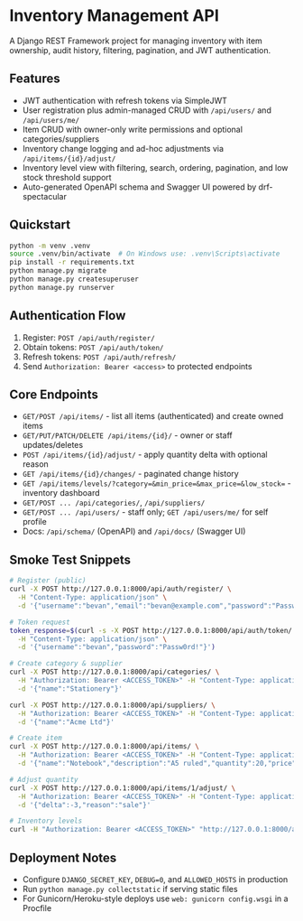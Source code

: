 # Inventory Management API

A Django REST Framework project for managing inventory with item ownership, audit history, filtering, pagination, and JWT authentication.

## Features
- JWT authentication with refresh tokens via SimpleJWT
- User registration plus admin-managed CRUD with `/api/users/` and `/api/users/me/`
- Item CRUD with owner-only write permissions and optional categories/suppliers
- Inventory change logging and ad-hoc adjustments via `/api/items/{id}/adjust/`
- Inventory level view with filtering, search, ordering, pagination, and low stock threshold support
- Auto-generated OpenAPI schema and Swagger UI powered by drf-spectacular

## Quickstart
```bash
python -m venv .venv
source .venv/bin/activate  # On Windows use: .venv\Scripts\activate
pip install -r requirements.txt
python manage.py migrate
python manage.py createsuperuser
python manage.py runserver
```

## Authentication Flow
1. Register: `POST /api/auth/register/`
2. Obtain tokens: `POST /api/auth/token/`
3. Refresh tokens: `POST /api/auth/refresh/`
4. Send `Authorization: Bearer <access>` to protected endpoints

## Core Endpoints
- `GET/POST /api/items/` - list all items (authenticated) and create owned items
- `GET/PUT/PATCH/DELETE /api/items/{id}/` - owner or staff updates/deletes
- `POST /api/items/{id}/adjust/` - apply quantity delta with optional reason
- `GET /api/items/{id}/changes/` - paginated change history
- `GET /api/items/levels/?category=&min_price=&max_price=&low_stock=` - inventory dashboard
- `GET/POST ... /api/categories/`, `/api/suppliers/`
- `GET/POST ... /api/users/` - staff only; `GET /api/users/me/` for self profile
- Docs: `/api/schema/` (OpenAPI) and `/api/docs/` (Swagger UI)

## Smoke Test Snippets
```bash
# Register (public)
curl -X POST http://127.0.0.1:8000/api/auth/register/ \
  -H "Content-Type: application/json" \
  -d '{"username":"bevan","email":"bevan@example.com","password":"Passw0rd!"}'

# Token request
token_response=$(curl -s -X POST http://127.0.0.1:8000/api/auth/token/ \
  -H "Content-Type: application/json" \
  -d '{"username":"bevan","password":"Passw0rd!"}')

# Create category & supplier
curl -X POST http://127.0.0.1:8000/api/categories/ \
  -H "Authorization: Bearer <ACCESS_TOKEN>" -H "Content-Type: application/json" \
  -d '{"name":"Stationery"}'

curl -X POST http://127.0.0.1:8000/api/suppliers/ \
  -H "Authorization: Bearer <ACCESS_TOKEN>" -H "Content-Type: application/json" \
  -d '{"name":"Acme Ltd"}'

# Create item
curl -X POST http://127.0.0.1:8000/api/items/ \
  -H "Authorization: Bearer <ACCESS_TOKEN>" -H "Content-Type: application/json" \
  -d '{"name":"Notebook","description":"A5 ruled","quantity":20,"price":"120.00","category":1,"supplier":1}'

# Adjust quantity
curl -X POST http://127.0.0.1:8000/api/items/1/adjust/ \
  -H "Authorization: Bearer <ACCESS_TOKEN>" -H "Content-Type: application/json" \
  -d '{"delta":-3,"reason":"sale"}'

# Inventory levels
curl -H "Authorization: Bearer <ACCESS_TOKEN>" "http://127.0.0.1:8000/api/items/levels/?low_stock=5"
```

## Deployment Notes
- Configure `DJANGO_SECRET_KEY`, `DEBUG=0`, and `ALLOWED_HOSTS` in production
- Run `python manage.py collectstatic` if serving static files
- For Gunicorn/Heroku-style deploys use `web: gunicorn config.wsgi` in a Procfile
